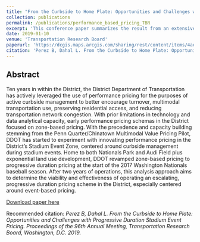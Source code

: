 ```yaml
---
title: "From the Curbside to Home Plate: Opportunities and Challenges with Progressive Duration Stadium Event Pricing"
collection: publications
permalink: /publications/performance_based_pricing_TBR
excerpt: 'This conference paper summarizes the result from an extensive program evaluation of Performance-Based Street Parking Pricing Scheme implemented during game days in National Ballpark in D.C.'
date: 2019-01-10
venue: 'Transportation Research Board'
paperurl: 'https://dcgis.maps.arcgis.com/sharing/rest/content/items/4ae98e198e494496b64d48ef7856a128/data'
citation: 'Perez B, Dahal L. From the Curbside to Home Plate: Opportunities and Challenges with Progressive Duration Stadium Event Pricing. Proceedings of the 96th Annual Meeting, Transportation Research Board, Washington, D.C. 2019.'
---
```


## Abstract

Ten years in within the District, the District Department of Transportation has actively leveraged the use of performance pricing for the purposes of active curbside management to better encourage turnover, multimodal transportation use, preserving residential access, and reducing transportation network congestion. With prior limitations in technology and data analytical capacity, early performance pricing schemas in the District focused on zone-based pricing. With the precedence and capacity building stemming from the Penn Quarter/Chinatown Multimodal Value Pricing Pilot, DDOT has started to experiment with innovating performance pricing in the
District’s Stadium Event Zone, centered around curbside management during stadium events. Home to both Nationals Park and Audi Field plus exponential land use
development, DDOT revamped zone-based pricing to progressive duration pricing at the start of the 2017 Washington Nationals baseball season. After two years of
operations, this analysis approach aims to determine the viability and effectiveness of operating an escalating, progressive duration pricing scheme in the District, especially centered around event-based pricing.

[Download paper here](https://dcgis.maps.arcgis.com/sharing/rest/content/items/4ae98e198e494496b64d48ef7856a128/data)

Recommended citation: <em> Perez B, Dahal L. From the Curbside to Home Plate: Opportunities and Challenges with Progressive Duration Stadium Event Pricing. Proceedings of the 96th Annual Meeting, Transportation Research Board, Washington, D.C. 2019. </em>